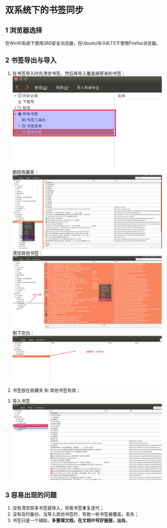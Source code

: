 # 双系统下的书签同步   

## 1 浏览器选择  
在Win10系统下使用360安全浏览器，在Ubuntu16.04LTS下使用Firefox浏览器。  

## 2 书签导出与导入  
1. 在书签导入时先清空书签，然后再导入覆盖掉原来的书签；  
![021_1](./img/021_1.png)  
删除收藏夹：  
![021_2](./img/021_2.png)   
清空其他书签：  
![021_3](./img/021_3.png)   
剩下空白：   
![021_4](./img/021_4.png)   

2. 书签放在收藏夹 和 其他书签有效；  

3. 导入书签  
![021_5](./img/021_5.png)   

## 3 容易出现的问题  
1. 没有清空原来书签就导入，导致书签重复迭代；  
2. 没有及时备份，当导入其他书签时，导致一些书签被覆盖，丢失；  
3. 书签只是一个辅助，**多整理文档，在文档中写好链接，出处**。  





